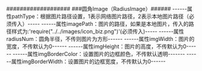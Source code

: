 ###################
###圆角Image（RadiusImage）######
------属性pathType：根据图片路径设置，1表示网络图片路径，2表示本地图片路径（必须传入）-----
------属性imagePath：图片的路径，如果是本地图片，传入的路径样式为:'require("../../images/icon_biz.png")'(必须传入)-----
------属性radiusNum：圆角半径，不传则图片为方形------
------属性imgWidth：图片的宽度，不传默认为0------
------属性imgHeight：图片的高度，不传默认为0------
------属性imgBorderColor：设置图片的边框颜色，不传默认透明-------
------属性imgBorderWidth：设置图片的边框宽度，不传默认为0------